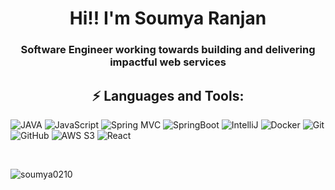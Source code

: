 <h1 align="center"> Hi!! I'm Soumya Ranjan </h1>
<h3 align="center">Software Engineer working towards building and delivering impactful web services</h3>

<p align="left">
<h2 align="center">⚡ Languages and Tools:</h2>


![JAVA](https://img.shields.io/badge/-Java-black?style=flat-square&logo=java)
![JavaScript](https://img.shields.io/badge/-JavaScript-black?style=flat-square&logo=javascript)
![Spring MVC](https://img.shields.io/badge/-SpringMVC-black?style=flat-square&logo=spring)
![SpringBoot](https://img.shields.io/badge/-SpringBoot-black?style=flat-square&logo=springboot)
![IntelliJ](https://img.shields.io/badge/-IntelliJ-black?style=flat-square&logo=intelliJIdea)
![Docker](https://img.shields.io/badge/-Docker-black?style=flat-square&logo=docker)
![Git](https://img.shields.io/badge/-Git-black?style=flat-square&logo=git)
![GitHub](https://img.shields.io/badge/-GitHub-181717?style=flat-square&logo=github)
![AWS S3](https://img.shields.io/badge/-AmazonWebServices-purple?style=flat-square&logo=AWS)
![React](https://img.shields.io/badge/-React-black?style=flat-square&logo=react)

<p align="center">
<br />
  <p><img align="center"
    src="https://github-readme-stats.vercel.app/api/top-langs?username=soumya0210&show_icons=true&locale=en&bg_color=0d1117&text_color=ffffff&layout=compact"
    alt="soumya0210" 
    bg_color=#808080/></p>
</div>
<br />
